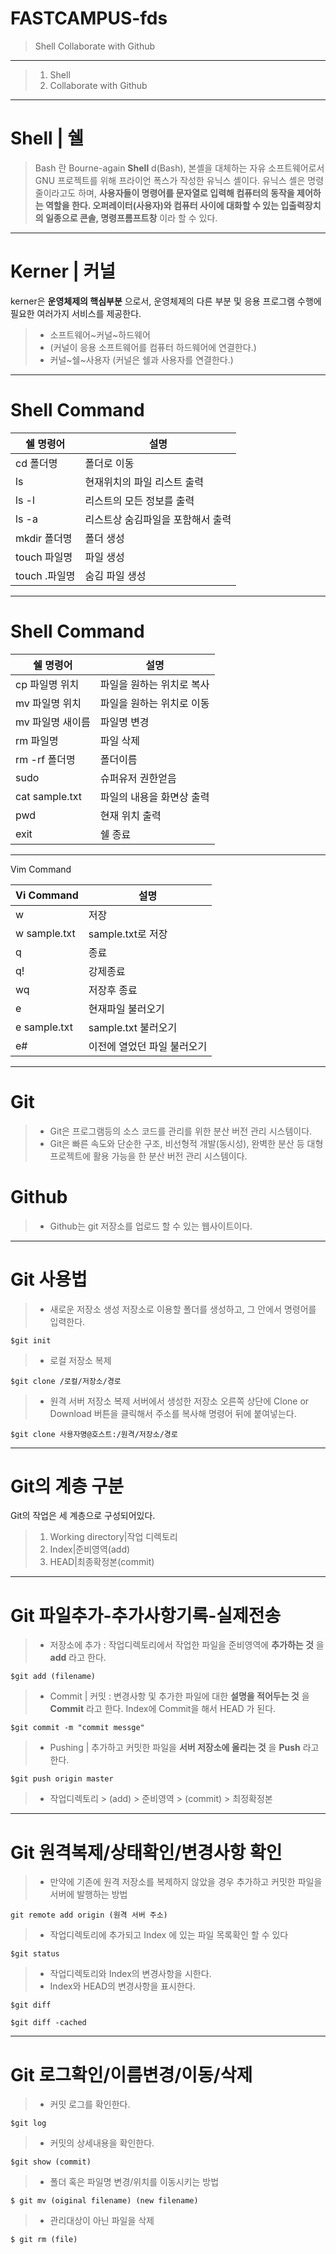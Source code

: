 FASTCAMPUS-fds
=
>Shell
>Collaborate with Github

---
> 1. Shell
> 2. Collaborate with Github

---
Shell | 쉘
=

>Bash 란 Bourne-again __Shell__ d(Bash), 본셸을 대체하는 자유 소프트웨어로서 GNU 프로젝트를 위해 프라이언 폭스가 작성한 유닉스 셸이다. 유닉스 셸은 명령줄이라고도 하며, __사용자들이 명령어를 문자열로 입력해 컴퓨터의 동작을 제어하는 역할을 한다. 오퍼레이터(사용자)와 컴퓨터 사이에 대화할 수 있는 입출력장치의 일종으로 콘솔, 명령프롬프트창__ 이라 할 수 있다.

---
Kerner | 커널
=
kerner은 __운영체제의 핵심부분__ 으로서, 운영체제의 다른 부분 및 응용 프로그램 수행에 필요한 여러가지 서비스를 제공한다.
>- 소프트웨어~커널~하드웨어 
>- (커널이 응용 소프트웨어를 컴퓨터 하드웨어에 연결한다.)
>- 커널~쉘~사용자
(커널은 쉘과 사용자를 연결한다.)

---
Shell Command
=
|쉘 명령어|설명
---|---
cd 폴더명|폴더로 이동
ls | 현재위치의 파일 리스트 출력
ls -l | 리스트의 모든 정보를 출력
ls -a | 리스트상 숨김파일을 포함해서 출력
mkdir 폴더명 | 폴더 생성 
touch 파일명 | 파일 생성
touch .파일명 | 숨김 파일 생성

---
Shell Command
=
|쉘 명령어|설명
---|---
cp 파일명 위치|파일을 원하는 위치로 복사
mv 파일명 위치|파일을 원하는 위치로 이동
mv 파일명 새이름|파일명 변경	 
rm 파일명|파일 삭제
rm -rf 폴더명|폴더이름 	 
sudo|슈퍼유저 권한얻음
cat sample.txt|파일의 내용을 화면상 출력
pwd|현재 위치 출력
exit|쉘 종료
---
Vim Command

Vi Command|설명
---|---
w|저장
w sample.txt|sample.txt로 저장
q|종료
q!|강제종료
wq|저장후 종료
e|현재파일 불러오기
e sample.txt|sample.txt 불러오기
e#|이전에 열었던 파일 불러오기

---

Git
=
>- Git은 프로그램등의 소스 코드를 관리를 위한 분산 버전 관리 시스템이다. 
>- Git은 빠른 속도와 단순한 구조, 비선형적 개발(동시성), 완벽한 분산 등 대형 프로젝트에 활용 가능을 한 분산 버전 관리 시스템이다.

Github
=
>- Github는 git 저장소를 업로드 할 수 있는 웹사이트이다.

---
Git 사용법
=
>- 새로운 저장소 생성 
> 저장소로 이용할 폴더를 생성하고, 그 안에서 명령어를 입력한다.

	$git init
    
>- 로컬 저장소 복제

	$git clone /로컬/저장소/경로
    
>- 원격 서버 저장소 복제
> 서버에서 생성한 저장소 오른쪽 상단에 Clone or Download 버튼을 클릭해서 주소를 복사해 명령어 뒤에 붙여넣는다.

	$git clone 사용자명@호스트:/원격/저장소/경로
---
Git의 계층 구분
=
Git의 작업은 세 계층으로 구성되어있다.

> 1. Working directory|작업 디렉토리
> 2. Index|준비영역(add)
> 3. HEAD|최종확정본(commit)

---
Git 파일추가-추가사항기록-실제전송 
=
>- 저장소에 추가 : 작업디렉토리에서 작업한 파일을 준비영역에 __추가하는 것__ 을 __add__ 라고 한다.
	
    $git add (filename)
    
>- Commit | 커밋 : 변경사항 및 추가한 파일에 대한 __설명을 적어두는 것__ 을 __Commit__ 라고 한다. Index에 Commit을 해서 HEAD 가 된다.

	$git commit -m "commit messge"

>- Pushing | 추가하고 커밋한 파일을  __서버 저장소에 올리는 것__ 을 __Push__ 라고 한다.
    
    $git push origin master
    
>- 작업디렉토리 > (add) > 준비영역 > (commit) > 최정확정본

---
Git 원격복제/상태확인/변경사항 확인
=
>- 만약에 기존에 원격 저장소를 복제하지 않았을 경우 추가하고 커밋한 파일을 서버에 발행하는 방법

	git remote add origin (원격 서버 주소)

>- 작업디렉토리에 추가되고 Index 에 있는 파일 목록확인 할 수 있다

	$git status
 
>- 작업디렉토리와 Index의 변경사항을 시한다.
>- Index와 HEAD의 변경사항을 표시한다.

	$git diff

	$git diff -cached  	
     


---
Git 로그확인/이름변경/이동/삭제
=
>- 커밋 로그를 확인한다.

	$git log

>- 커밋의 상세내용을 확인한다.

	$git show (commit)
    
>- 폴더 혹은 파일명 변경/위치를 이동시키는 방법
    
    $ git mv (oiginal filename) (new filename)
    
>- 관리대상이 아닌 파일을 삭제
   
	$ git rm (file)





	